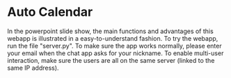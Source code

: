 # Auto Calendar
In the powerpoint slide show, the main functions and advantages of this webapp is illustrated in a easy-to-understand fashion.
To try the webapp, run the file "server.py".
To make sure the app works normally, please enter your email when the chat app asks for your nickname.
To enable multi-user interaction, make sure the users are all on the same server (linked to the same IP address).
